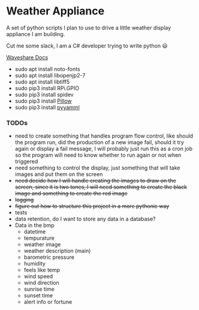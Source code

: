 Weather Appliance
=================

A set of python scripts I plan to use to drive a little weather display appliance I am building.

Cut me some slack, I am a C# developer trying to write python 😃

[Waveshare Docs](https://www.waveshare.com/wiki/7.5inch_e-Paper_HAT_(B))

- sudo apt install noto-fonts
- sudo apt install libopenjp2-7
- sudo apt install libtiff5
- sudo pip3 install RPi.GPIO
- sudo pip3 install spidev
- sudo pip3 install [Pillow](https://pypi.org/project/Pillow/)
- sudo pip3 install [pyyamml](https://pypi.org/project/PyYAML/)

### TODOs
- need to create something that handles program flow control, like should the program run, did the 
production of a new image fail, should it try again or display a fail message, I will probably just
run this as a cron job so the program will need to know whether to run again or not when triggered
- need something to control the display, just something that will take images and put them on the screen
- ~~need decide how I will handle creating the images to draw on the screen, since it is two tones, I will
need something to create the black image and something to create the red image~~
- ~~logging~~
- ~~figure out how to structure this project in a more pythonic way~~
- tests
- data retention, do I want to store any data in a database?
- Data in the bmp
  - datetime
  - tempurature
  - weather image
  - weather description (main)
  - barometric pressure
  - humidity
  - feels like temp
  - wind speed
  - wind direction
  - sunrise time
  - sunset time
  - alert info or fortune

